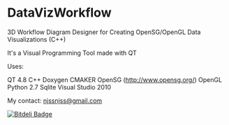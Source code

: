 DataVizWorkflow
===============

3D Workflow Diagram Designer for Creating OpenSG/OpenGL Data Visualizations (C++)

It's a Visual Programming Tool made with QT


Uses:

QT 4.8
C++
Doxygen
CMAKER
OpenSG (http://www.opensg.org/)
OpenGL
Python 2.7
Sqlite
Visual Studio 2010

My contact: njssnjss@gmail.com


[![Bitdeli Badge](https://d2weczhvl823v0.cloudfront.net/njss/datavizworkflow/trend.png)](https://bitdeli.com/free "Bitdeli Badge")

